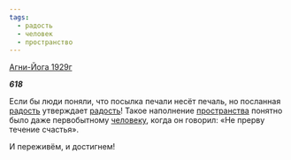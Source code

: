 ```yaml
---
tags:
  - радость
  - человек
  - пространство
---
```

[Агни-Йога 1929г](https://127.0.0.1:4002/agni/1929)

___618___

Если бы люди поняли, что посылка печали несёт печаль, но посланная [радость](../../../tags/#радость) утверждает [радость](../../../tags/#радость)! Такое наполнение [пространства](../../../tags/#пространство) понятно было даже первобытному [человеку](../../../tags/#человек), когда он говорил: «Не прерву течение счастья».   

И переживём, и достигнем!